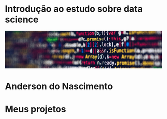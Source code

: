# Introdução ao estudo sobre data science
<p align="center">
<img src="banner.jpg">
</p>

# Anderson do Nascimento

# Meus projetos

